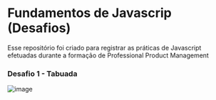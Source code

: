 # Fundamentos de Javascrip (Desafios)

Esse repositório foi criado para registrar as práticas de Javascript efetuadas durante a formação de Professional Product Management

### Desafio 1 - Tabuada
![image](https://user-images.githubusercontent.com/77105980/196448364-8835fcd5-eb36-4b30-b015-a4665f3d91c9.png)

